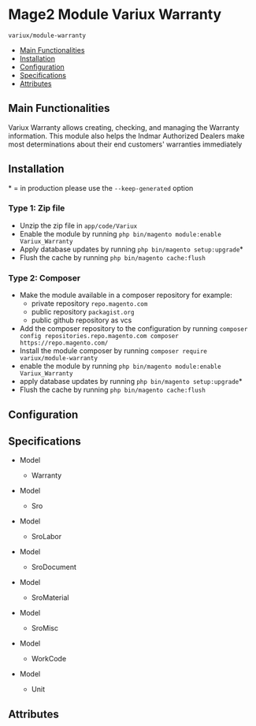 # Mage2 Module Variux Warranty

    variux/module-warranty

 - [Main Functionalities](#markdown-header-main-functionalities)
 - [Installation](#markdown-header-installation)
 - [Configuration](#markdown-header-configuration)
 - [Specifications](#markdown-header-specifications)
 - [Attributes](#markdown-header-attributes)


## Main Functionalities
Variux Warranty allows creating, checking, and managing the Warranty information. This module also helps the Indmar Authorized Dealers make most determinations about their end customers' warranties immediately

## Installation
\* = in production please use the `--keep-generated` option

### Type 1: Zip file

 - Unzip the zip file in `app/code/Variux`
 - Enable the module by running `php bin/magento module:enable Variux_Warranty`
 - Apply database updates by running `php bin/magento setup:upgrade`\*
 - Flush the cache by running `php bin/magento cache:flush`

### Type 2: Composer

 - Make the module available in a composer repository for example:
    - private repository `repo.magento.com`
    - public repository `packagist.org`
    - public github repository as vcs
 - Add the composer repository to the configuration by running `composer config repositories.repo.magento.com composer https://repo.magento.com/`
 - Install the module composer by running `composer require variux/module-warranty`
 - enable the module by running `php bin/magento module:enable Variux_Warranty`
 - apply database updates by running `php bin/magento setup:upgrade`\*
 - Flush the cache by running `php bin/magento cache:flush`


## Configuration




## Specifications

 - Model
	- Warranty

 - Model
	- Sro

 - Model
	- SroLabor

 - Model
	- SroDocument

 - Model
	- SroMaterial

 - Model
	- SroMisc

 - Model
	- WorkCode

 - Model
	- Unit


## Attributes




